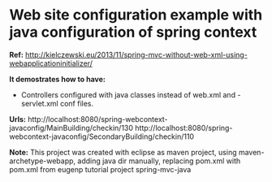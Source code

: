 Web site configuration example with java configuration of spring context 
========================================================================

**Ref:**
http://kielczewski.eu/2013/11/spring-mvc-without-web-xml-using-webapplicationinitializer/
  
**It demostrates how to have:**
- Controllers configured with java classes instead of web.xml and -servlet.xml conf files.

**Urls:**
http://localhost:8080/spring-webcontext-javaconfig/MainBuilding/checkin/130
http://localhost:8080/spring-webcontext-javaconfig/SecondaryBuilding/checkin/110

**Note:**
This project was created with eclipse as maven project, using maven-archetype-webapp, 
adding java dir manually, replacing pom.xml with pom.xml from eugenp tutorial project spring-mvc-java
